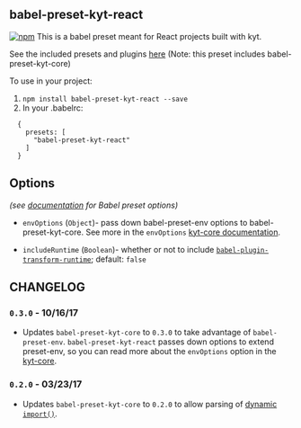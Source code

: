 ## babel-preset-kyt-react

[![npm](https://img.shields.io/npm/v/babel-preset-kyt-react.svg?maxAge=2592000)](https://www.npmjs.com/package/babel-preset-kyt-react)
This is a babel preset meant for React projects built with kyt.

See the included presets and plugins [here](/packages/babel-preset-kyt-react/lib/index.js)
(Note: this preset includes babel-preset-kyt-core)

To use in your project:
1. `npm install babel-preset-kyt-react --save`
2. In your .babelrc:
```
  {
    presets: [
      "babel-preset-kyt-react"
    ]
  }
```

## Options

*(see [documentation](https://babeljs.io/docs/plugins/#plugin-preset-options) for Babel preset options)*

- `envOptions` (`Object`)- pass down babel-preset-env options to babel-preset-kyt-core. See more in the `envOptions` [kyt-core documentation](/packages/babel-preset-kyt-core/README.md#options).

- `includeRuntime` (`Boolean`)- whether or not to include [`babel-plugin-transform-runtime`](https://www.npmjs.com/package/babel-plugin-transform-runtime); default: `false`

## CHANGELOG

### `0.3.0` - 10/16/17

- Updates `babel-preset-kyt-core` to `0.3.0` to take advantage of `babel-preset-env`. `babel-preset-kyt-react` passes down options to extend preset-env, so you can read more about the `envOptions` option in the [kyt-core](/packages/babel-preset-kyt-core/README.md).

### `0.2.0` - 03/23/17

- Updates `babel-preset-kyt-core` to `0.2.0` to allow parsing of [dynamic `import()`](https://webpack.js.org/guides/code-splitting-import/#dynamic-import).
